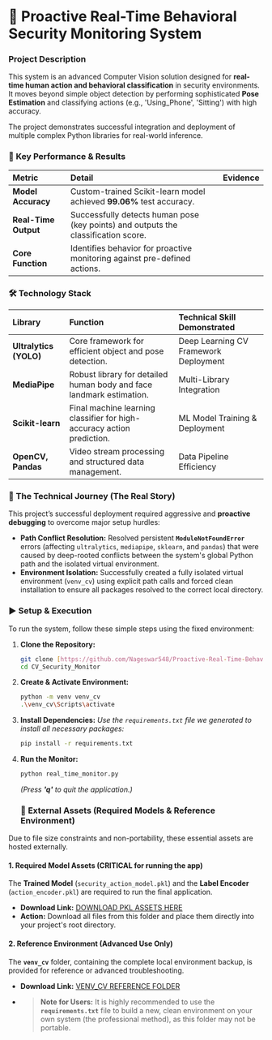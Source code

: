 # 🌟 Proactive Real-Time Behavioral Security Monitoring  System

### Project Description

This system is an advanced Computer Vision solution designed for **real-time human action and behavioral classification** in security environments. It moves beyond simple object detection by performing sophisticated **Pose Estimation** and classifying actions (e.g., 'Using_Phone', 'Sitting') with high accuracy.

The project demonstrates successful integration and deployment of multiple complex Python libraries for real-world inference.

### 🎯 Key Performance & Results

| Metric | Detail | Evidence |
| :--- | :--- | :--- |
| **Model Accuracy** | Custom-trained Scikit-learn model achieved **99.06%** test accuracy. |  |
| **Real-Time Output**| Successfully detects human pose (key points) and outputs the classification score. |  |
| **Core Function** | Identifies behavior for proactive monitoring against pre-defined actions. |

### 🛠️ Technology Stack

| Library | Function | Technical Skill Demonstrated |
| :--- | :--- | :--- |
| **Ultralytics (YOLO)** | Core framework for efficient object and pose detection. | Deep Learning CV Framework Deployment |
| **MediaPipe** | Robust library for detailed human body and face landmark estimation. | Multi-Library Integration |
| **Scikit-learn** | Final machine learning classifier for high-accuracy action prediction. | ML Model Training & Deployment |
| **OpenCV, Pandas** | Video stream processing and structured data management. | Data Pipeline Efficiency |

### 🛑 The Technical Journey (The Real Story)

This project’s successful deployment required aggressive and **proactive debugging** to overcome major setup hurdles:

* **Path Conflict Resolution:** Resolved persistent **`ModuleNotFoundError`** errors (affecting `ultralytics`, `mediapipe`, `sklearn`, and `pandas`) that were caused by deep-rooted conflicts between the system's global Python path and the isolated virtual environment.
* **Environment Isolation:** Successfully created a fully isolated virtual environment (`venv_cv`) using explicit path calls and forced clean installation to ensure all packages resolved to the correct local directory.

### ▶️ Setup & Execution

To run the system, follow these simple steps using the fixed environment:

1.  **Clone the Repository:**
    ```bash
    git clone [https://github.com/Nageswar548/Proactive-Real-Time-Behavioral-Security-Monitoring-System]
    cd CV_Security_Monitor
    ```

2.  **Create & Activate Environment:**
    ```bash
    python -m venv venv_cv
    .\venv_cv\Scripts\activate
    ```

3.  **Install Dependencies:**
    *Use the `requirements.txt` file we generated to install all necessary packages:*
    ```bash
    pip install -r requirements.txt
    ```

4.  **Run the Monitor:**
    ```bash
    python real_time_monitor.py
    ```
    *(Press **'q'** to quit the application.)*

    ### 🔑 External Assets (Required Models & Reference Environment)

Due to file size constraints and non-portability, these essential assets are hosted externally.

#### 1. Required Model Assets (CRITICAL for running the app)

The **Trained Model** (`security_action_model.pkl`) and the **Label Encoder** (`action_encoder.pkl`) are required to run the final application.

* **Download Link:** [DOWNLOAD PKL ASSETS HERE](https://drive.google.com/drive/folders/1LKJZvXZLxYPf1dPAxKiQRmJpGkoF2EUx?usp=drive_link)
* **Action:** Download all files from this folder and place them directly into your project's root directory.

#### 2. Reference Environment (Advanced Use Only)

The **`venv_cv`** folder, containing the complete local environment backup, is provided for reference or advanced troubleshooting.

* **Download Link:** [VENV_CV REFERENCE FOLDER](https://drive.google.com/drive/folders/17sYG7F3cFY2YYf6Iu61YvGkxTtKFqe3_?usp=drive_link)
* > **Note for Users:** It is highly recommended to use the **`requirements.txt`** file to build a new, clean environment on your own system (the professional method), as this folder may not be portable.
